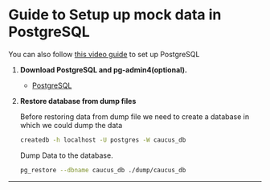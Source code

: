 # Guide to Setup up mock data in PostgreSQL

You can also follow [this video guide](https://www.youtube.com/watch?v=fZQI7nBu32M) to set up PostgreSQL

1. **Download PostgreSQL and pg-admin4(optional).**
   - [PostgreSQL](https://www.postgresql.org/download/)

2. **Restore database from dump files**

   Before restoring data from dump file we need to create a database in which we could dump the data

   ``` sh
   createdb -h localhost -U postgres -W caucus_db
   ```

   Dump Data to the database.

   ``` sh
   pg_restore --dbname caucus_db ./dump/caucus_db
   ```

---
